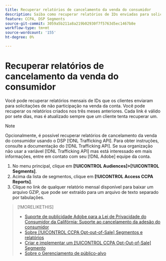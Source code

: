 ```yaml
---
title: Recuperar relatórios de cancelamento da venda do consumidor
description: Saiba como recuperar relatórios de IDs enviadas para solicitações de recusa de venda.
feature: CCPA, DSP Segments
source-git-commit: 3059a5b211a8a219b02930f7f5763d5ec1467b8e
workflow-type: tm+mt
source-wordcount: '155'
ht-degree: 0%

---
```


# Recuperar relatórios de cancelamento da venda do consumidor

Você pode recuperar relatórios mensais de IDs que os clientes enviaram para solicitações de não participação na venda da conta. Você pode recuperar os relatórios criados nos três meses anteriores. Cada link é válido por sete dias, mas é atualizado sempre que um cliente tenta recuperar um.

>[!NOTE]
>
>Opcionalmente, é possível recuperar relatórios de cancelamento da venda do consumidor usando o DSP [!DNL Trafficking API]. Para obter instruções, consulte a documentação do [!DNL Trafficking API]. Se sua organização não usar a variável [!DNL Trafficking API] mas está interessado em mais informações, entre em contato com seu [!DNL Adobe] equipe da conta.

1. No menu principal, clique em **[!UICONTROL Audiences]>[!UICONTROL Segments]**.
1. Acima da lista de segmentos, clique em **[!UICONTROL Access CCPA Reports]**.
1. Clique no link de qualquer relatório mensal disponível para baixar um arquivo GZIP, que pode ser extraído para um arquivo de texto separado por tabulações.

>[!MORELIKETHIS]
>
>* [Suporte de publicidade Adobe para a Lei de Privacidade do Consumidor da Califórnia: Suporte ao cancelamento da adesão do consumidor](/help/privacy/ccpa-opt-out-of-sale.md)
>* [Sobre [!UICONTROL CCPA Opt-out-of-Sale] Segmentos e relatórios](ccpa-opt-out-about.md)
>* [Criar e implementar um [!UICONTROL CCPA Opt-Out-of-Sale] Segmento](ccpa-opt-out-segment-create.md)
>* [Sobre o Gerenciamento de público-alvo](audience-about.md)

